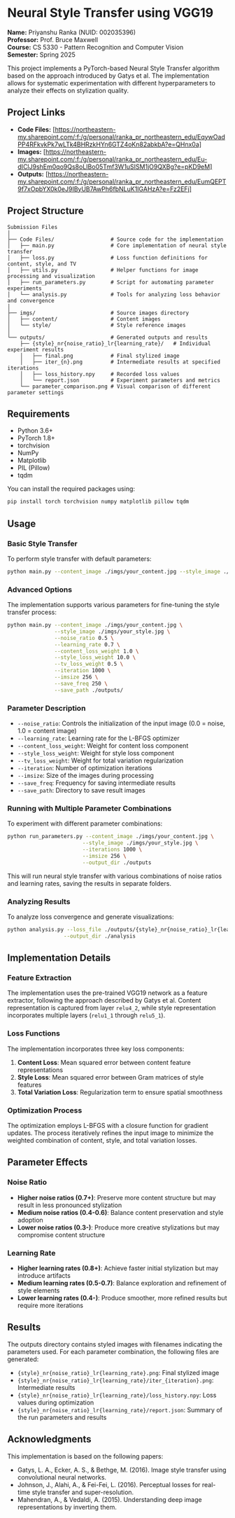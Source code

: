 # Neural Style Transfer using VGG19  
**Name:** Priyanshu Ranka (NUID: 002035396)  
**Professor:** Prof. Bruce Maxwell  
**Course:** CS 5330 - Pattern Recognition and Computer Vision  
**Semester:** Spring 2025 

This project implements a PyTorch-based Neural Style Transfer algorithm based on the approach introduced by Gatys et al. The implementation allows for systematic experimentation with different hyperparameters to analyze their effects on stylization quality.

## Project Links
- **Code Files:** [https://northeastern-my.sharepoint.com/:f:/g/personal/ranka_pr_northeastern_edu/EqywOadPP4RFkvkPk7wLTk4BHRzkHYn6GTZ4oKn82abkbA?e=QHnx0a]
- **Images:** [https://northeastern-my.sharepoint.com/:f:/g/personal/ranka_pr_northeastern_edu/Eu-dIClJ9shEm0qo9Qs8oLIBo05Tmf3W1uSISM1jO9QXBg?e=pKD9eM]
- **Outputs:** [https://northeastern-my.sharepoint.com/:f:/g/personal/ranka_pr_northeastern_edu/EumQEPT9f7xOpbYX0k0eJ9IByUB7AwPh6fbNLuK1IGAHzA?e=Fz2EFj]

## Project Structure

```
Submission Files
│
├── Code Files/                  # Source code for the implementation
│   ├── main.py                  # Core implementation of neural style transfer
│   ├── loss.py                  # Loss function definitions for content, style, and TV
│   ├── utils.py                 # Helper functions for image processing and visualization
│   ├── run_parameters.py        # Script for automating parameter experiments
│   └── analysis.py              # Tools for analyzing loss behavior and convergence
│
├── imgs/                        # Source images directory
│   ├── content/                 # Content images
│   └── style/                   # Style reference images
│
└── outputs/                     # Generated outputs and results
    ├── {style}_nr{noise_ratio}_lr{learning_rate}/   # Individual experiment results
    │   ├── final.png            # Final stylized image
    │   ├── iter_{n}.png         # Intermediate results at specified iterations
    │   ├── loss_history.npy     # Recorded loss values
    │   └── report.json          # Experiment parameters and metrics
    └── parameter_comparison.png # Visual comparison of different parameter settings
```

## Requirements

- Python 3.6+
- PyTorch 1.8+
- torchvision
- NumPy
- Matplotlib
- PIL (Pillow)
- tqdm

You can install the required packages using:

```bash
pip install torch torchvision numpy matplotlib pillow tqdm
```

## Usage

### Basic Style Transfer

To perform style transfer with default parameters:

```bash
python main.py --content_image ./imgs/your_content.jpg --style_image ./imgs/your_style.jpg
```

### Advanced Options

The implementation supports various parameters for fine-tuning the style transfer process:

```bash
python main.py --content_image ./imgs/your_content.jpg \
               --style_image ./imgs/your_style.jpg \
               --noise_ratio 0.5 \
               --learning_rate 0.7 \
               --content_loss_weight 1.0 \
               --style_loss_weight 10.0 \
               --tv_loss_weight 0.5 \
               --iteration 1000 \
               --imsize 256 \
               --save_freq 250 \
               --save_path ./outputs/
```

### Parameter Description

- `--noise_ratio`: Controls the initialization of the input image (0.0 = noise, 1.0 = content image)
- `--learning_rate`: Learning rate for the L-BFGS optimizer
- `--content_loss_weight`: Weight for content loss component
- `--style_loss_weight`: Weight for style loss component
- `--tv_loss_weight`: Weight for total variation regularization
- `--iteration`: Number of optimization iterations
- `--imsize`: Size of the images during processing
- `--save_freq`: Frequency for saving intermediate results
- `--save_path`: Directory to save result images

### Running with Multiple Parameter Combinations

To experiment with different parameter combinations:

```bash
python run_parameters.py --content_image ./imgs/your_content.jpg \
                        --style_image ./imgs/your_style.jpg \
                        --iterations 1000 \
                        --imsize 256 \
                        --output_dir ./outputs
```

This will run neural style transfer with various combinations of noise ratios and learning rates, saving the results in separate folders.

### Analyzing Results

To analyze loss convergence and generate visualizations:

```bash
python analysis.py --loss_file ./outputs/{style}_nr{noise_ratio}_lr{learning_rate}/loss_history.npy \
                  --output_dir ./analysis
```

## Implementation Details

### Feature Extraction

The implementation uses the pre-trained VGG19 network as a feature extractor, following the approach described by Gatys et al. Content representation is captured from layer `relu4_2`, while style representation incorporates multiple layers (`relu1_1` through `relu5_1`).

### Loss Functions

The implementation incorporates three key loss components:

1. **Content Loss**: Mean squared error between content feature representations
2. **Style Loss**: Mean squared error between Gram matrices of style features
3. **Total Variation Loss**: Regularization term to ensure spatial smoothness

### Optimization Process

The optimization employs L-BFGS with a closure function for gradient updates. The process iteratively refines the input image to minimize the weighted combination of content, style, and total variation losses.

## Parameter Effects

### Noise Ratio

- **Higher noise ratios (0.7+)**: Preserve more content structure but may result in less pronounced stylization
- **Medium noise ratios (0.4-0.6)**: Balance content preservation and style adoption
- **Lower noise ratios (0.3-)**: Produce more creative stylizations but may compromise content structure

### Learning Rate

- **Higher learning rates (0.8+)**: Achieve faster initial stylization but may introduce artifacts
- **Medium learning rates (0.5-0.7)**: Balance exploration and refinement of style elements
- **Lower learning rates (0.4-)**: Produce smoother, more refined results but require more iterations

## Results

The outputs directory contains styled images with filenames indicating the parameters used. For each parameter combination, the following files are generated:

- `{style}_nr{noise_ratio}_lr{learning_rate}.png`: Final stylized image
- `{style}_nr{noise_ratio}_lr{learning_rate}/iter_{iteration}.png`: Intermediate results
- `{style}_nr{noise_ratio}_lr{learning_rate}/loss_history.npy`: Loss values during optimization
- `{style}_nr{noise_ratio}_lr{learning_rate}/report.json`: Summary of the run parameters and results

## Acknowledgments

This implementation is based on the following papers:

- Gatys, L. A., Ecker, A. S., & Bethge, M. (2016). Image style transfer using convolutional neural networks.
- Johnson, J., Alahi, A., & Fei-Fei, L. (2016). Perceptual losses for real-time style transfer and super-resolution.
- Mahendran, A., & Vedaldi, A. (2015). Understanding deep image representations by inverting them.
